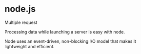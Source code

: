 # node.js

Multiple request

Processing data while launching a server is easy with node.

Node uses an event-driven, non-blocking I/O model that makes it lightweight and efficient.
